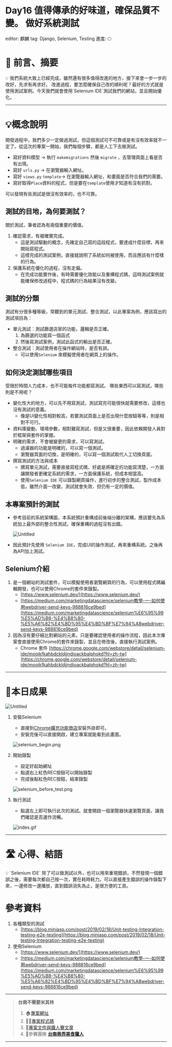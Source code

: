 # Day16 值得傳承的好味道，確保品質不變。 做好系統測試

editor: 麒麟
tag: Django, Selenium, Testing
進度: 🌕

# 🏁 前言、摘要

<aside>
💡 我們系統大致上已經完成，雖然還有很多值得改進的地方，接下來會一步一步的改好，先求有再求好。
改進過程，要怎麼確保自己改的順利呢？最好的方式就是使用測試案例。今天我們就會使用`Selenium IDE`測試我們的網站，並且開始優化。

</aside>

---

# 💡概念說明

開發過程中，我們多少一定做過測試，但這個測試可不可靠或是有沒有效率就不一定了。從這次的專案一開始，我們每個步驟，都是人工下去做測試。

- 寫好資料模型 → 執行 `makemigrations` 然後 `migrate` ，去管理頁面上看是否有出現。
- 寫好 `urls.py` → 在瀏覽器輸入網址。
- 寫好 `views.py` `template`→ 在瀏覽器輸入網址，和畫面是否符合我們的需要。
- 寫好取得`Place`資料的程式，但是要在`template`使用才知道有沒有抓對。

可以發現有些測試是很沒有效率的，也不可靠。

## 測試的目地，為何要測試？

關於測試，筆者認為有兩個重要的價值。

1. 確認需求，有被確實完成。
    - 這是測試驅動的概念，先確定自己寫的這段程式，要達成什麼目標，再來開始寫程式。
    - 這樣完成的測試案例，直接就說明了系統如何被使用，而且應該有什麼樣的行為。
2. 保護系統在優化的過程，沒有走偏。
    - 在完成功能實作後，有時需要優化效能以及重構程式碼，這時測試案例就能確保修改過程中，程式碼的行為結果沒有改變。

## 測試的分類

測試有分很多種等級，常聽到的單元測試、整合測試，以此專案為例，應該寫出的測試項目為：

- 單元測試：測試篩選店家的功能，邏輯是否正確。
    1. 為篩選的功能寫一個函式
    2. 然後寫測試案例，測試此函式的輸出是否正確。
- 整合測試：測試使用者在操作網站時，是否有誤。
    - 可以使用`Selenium` 來模擬使用者在網頁上的操作。

## 如何決定測試哪些項目

受限於時間人力成本，也不可能每件功能都寫測試。
哪些東西可以寫測試，哪些則是不用呢？

- 變化性大的地方，可以先不用寫測試，測試寫完可能很快就需要修改，這樣也沒有測試的意義。
    - 像是UI變化性相對較高，若要測試頁面上是否出現什麼按鈕等等，則是相對不可行。
- 資料庫變動、環境參數，相對難寫測試，但是又很重要，因此依賴開發人員對於框架與套件的掌握。
- 明確的需求，不會被變更的需求，可以寫測試。
    - 過濾器的功能是明確的，可以寫一個測試。
    - 瀏覽器頁面的切換，是明確的，可以寫一個測試取代人工切換頁面。
- 撰寫測試的方法與成本
    - 撰寫單元測試，需要直接寫程式碼，好處是將確定的功能寫清楚，一方面讓開發者更確定系統的需求，一方面保護系統，但成本相當高。
    - 使用`Selenium IDE`  可以錄製網頁操作，進行初步的整合測試，製作成本低，雖然介面一改變，測試就會失效，但仍有一定的價值。

## 本專案預計的測試

- 參考目前的系統架構圖，本系統預計重構成前後端分離的架構，應該要先為系統加上最外部的整合性測試，確保重構的過程沒有出錯。
    
    ![Untitled](Day16%20%E5%80%BC%E5%BE%97%E5%82%B3%E6%89%BF%E7%9A%84%E5%A5%BD%E5%91%B3%E9%81%93%EF%BC%8C%E7%A2%BA%E4%BF%9D%E5%93%81%E8%B3%AA%E4%B8%8D%E8%AE%8A%E3%80%82%20%E5%81%9A%E5%A5%BD%E7%B3%BB%E7%B5%B1%E6%B8%AC%E8%A9%A6%20c2d160797af944768691c5bace3a3ab2/Untitled.png)
    
- 因此預計先使用 `Selenium IDE`，完成UI的操作測試，再來重構系統。之後再為API加上測試。

## Selenium介紹

1. 是一個網站的測試套件，可以模擬使用者瀏覽網頁的行為，可以使用程式碼編輯開發，也可以使用Chrome的套件來錄製。
    - [https://www.selenium.dev/](https://www.selenium.dev/)
    - [https://medium.com/marketingdatascience/selenium教學-一-如何使用webdriver-send-keys-988816ce9bed](https://medium.com/marketingdatascience/selenium%E6%95%99%E5%AD%B8-%E4%B8%80-%E5%A6%82%E4%BD%95%E4%BD%BF%E7%94%A8webdriver-send-keys-988816ce9bed)
2. 因為沒有要仔細比對網站的元素，只是要確認使用者的操作流程，因此本次專案會直接使用Chrome的套件來錄製，並且在修改後，直接執行測試案例。
    - Chrome 套件 [https://chrome.google.com/webstore/detail/selenium-ide/mooikfkahbdckldjjndioackbalphokd?hl=zh-tw](https://chrome.google.com/webstore/detail/selenium-ide/mooikfkahbdckldjjndioackbalphokd?hl=zh-tw)

---

# 🌟本日成果

![Untitled](Day16%20%E5%80%BC%E5%BE%97%E5%82%B3%E6%89%BF%E7%9A%84%E5%A5%BD%E5%91%B3%E9%81%93%EF%BC%8C%E7%A2%BA%E4%BF%9D%E5%93%81%E8%B3%AA%E4%B8%8D%E8%AE%8A%E3%80%82%20%E5%81%9A%E5%A5%BD%E7%B3%BB%E7%B5%B1%E6%B8%AC%E8%A9%A6%20c2d160797af944768691c5bace3a3ab2/Untitled%201.png)

1. 安裝Selenium
    - 直接到[Chrome擴充功能商店](https://chrome.google.com/webstore/detail/selenium-ide/mooikfkahbdckldjjndioackbalphokd?hl=zh-tw)安裝外掛即可。
    - 安裝完後可以直接開啟，建立專案就能看到此畫面。
    
    ![selenium_begin.png](Day16%20%E5%80%BC%E5%BE%97%E5%82%B3%E6%89%BF%E7%9A%84%E5%A5%BD%E5%91%B3%E9%81%93%EF%BC%8C%E7%A2%BA%E4%BF%9D%E5%93%81%E8%B3%AA%E4%B8%8D%E8%AE%8A%E3%80%82%20%E5%81%9A%E5%A5%BD%E7%B3%BB%E7%B5%B1%E6%B8%AC%E8%A9%A6%20c2d160797af944768691c5bace3a3ab2/selenium_begin.png)
    
2. 開始錄製
    - 設定好起始網址
    - 點選右上紅色REC按鈕可以開始錄製
    - 完成後點紅色REC按鈕，結束錄製
    
    ![selenium_before_test.png](Day16%20%E5%80%BC%E5%BE%97%E5%82%B3%E6%89%BF%E7%9A%84%E5%A5%BD%E5%91%B3%E9%81%93%EF%BC%8C%E7%A2%BA%E4%BF%9D%E5%93%81%E8%B3%AA%E4%B8%8D%E8%AE%8A%E3%80%82%20%E5%81%9A%E5%A5%BD%E7%B3%BB%E7%B5%B1%E6%B8%AC%E8%A9%A6%20c2d160797af944768691c5bace3a3ab2/selenium_before_test.png)
    
3. 執行測試
    - 點選左上即可執行此次的測試。就會開啟一個瀏覽器快速瀏覽頁面，讓我們確認是否運作流暢。
    
    ![index.gif](Day16%20%E5%80%BC%E5%BE%97%E5%82%B3%E6%89%BF%E7%9A%84%E5%A5%BD%E5%91%B3%E9%81%93%EF%BC%8C%E7%A2%BA%E4%BF%9D%E5%93%81%E8%B3%AA%E4%B8%8D%E8%AE%8A%E3%80%82%20%E5%81%9A%E5%A5%BD%E7%B3%BB%E7%B5%B1%E6%B8%AC%E8%A9%A6%20c2d160797af944768691c5bace3a3ab2/index.gif)
    

---

# 🛣️ 心得、結語

<aside>
💡 `Selenium IDE` 除了可以做測試以外，也可以用來重現錯誤，不然發現一個錯誤之後，需要每次都自己按一次，實在耗時耗力。可以直接產生錯誤的操作錄製下來，一邊修改一邊播放，直到錯誤消失為止，是很方便的工具。

</aside>

# 參考資料

1. 各種類型的測試
    - [https://blog.miniasp.com/post/2019/02/18/Unit-testing-Integration-testing-e2e-testing](https://blog.miniasp.com/post/2019/02/18/Unit-testing-Integration-testing-e2e-testing)
2. 使用Selenium 
    - [https://www.selenium.dev/](https://www.selenium.dev/)
    - [https://medium.com/marketingdatascience/selenium教學-一-如何使用webdriver-send-keys-988816ce9bed](https://medium.com/marketingdatascience/selenium%E6%95%99%E5%AD%B8-%E4%B8%80-%E5%A6%82%E4%BD%95%E4%BD%BF%E7%94%A8webdriver-send-keys-988816ce9bed)

---

> **台南不需要米其林**
> 
> 1. 🏠[專案網址](https://tnfood.pythonanywhere.com/food/)
> 2. 🧑‍💻[專案程式碼](https://github.com/yen900611/TNFood_DJ) 
> 3. 📁[專案文件與鐵人賽文章](https://github.com/yen900611/TNFood)
> 4. 👥參賽團隊 ****[台南巷弄美食獵人](https://ithelp.ithome.com.tw/2022ironman/signup/team/256)****

---